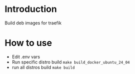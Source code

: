 

# Introduction
Build deb images for traefik

# How to use

* Edit .env vars
* Run specific distro build
```make build_docker_ubuntu_24_04```
* run all distros build
```make build```
